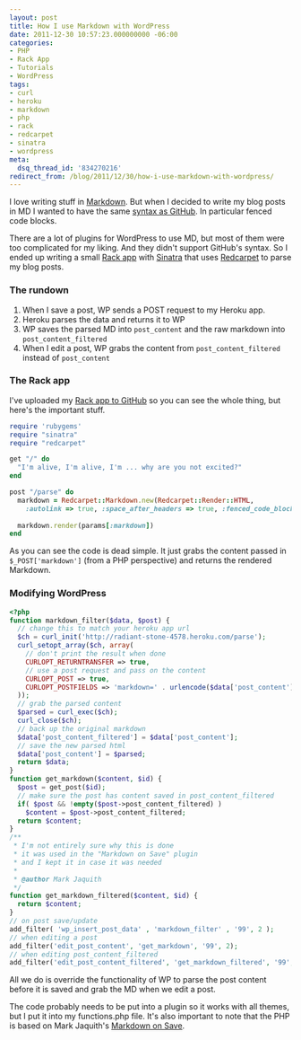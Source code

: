 ```yaml
---
layout: post
title: How I use Markdown with WordPress
date: 2011-12-30 10:57:23.000000000 -06:00
categories:
- PHP
- Rack App
- Tutorials
- WordPress
tags:
- curl
- heroku
- markdown
- php
- rack
- redcarpet
- sinatra
- wordpress
meta:
  dsq_thread_id: '834270216'
redirect_from: /blog/2011/12/30/how-i-use-markdown-with-wordpress/
---
```


I love writing stuff in [Markdown][markdown]. But when I decided to write my blog posts in
MD I wanted to have the same [syntax as GitHub][gfm]. In particular fenced code blocks.

There are a lot of plugins for WordPress to use MD, but most of them were too
complicated for my liking. And they didn't support GitHub's syntax. So I ended
up writing a small [Rack app][rack] with [Sinatra][sinatra] that uses
[Redcarpet][redcarpet] to parse my blog posts.

### The rundown

1. When I save a post, WP sends a POST request to my Heroku app.
2. Heroku parses the data and returns it to WP
3. WP saves the parsed MD into `post_content` and the raw markdown into
`post_content_filtered`
4. When I edit a post, WP grabs the content from `post_content_filtered` instead
of `post_content`

### The Rack app

I've uploaded my [Rack app to GitHub][markdown_rack] so you can see the whole thing, but here's
the important stuff.

```ruby
require 'rubygems'
require "sinatra"
require "redcarpet"

get "/" do
  "I'm alive, I'm alive, I'm ... why are you not excited?"
end

post "/parse" do
  markdown = Redcarpet::Markdown.new(Redcarpet::Render::HTML,
    :autolink => true, :space_after_headers => true, :fenced_code_blocks => true, :no_intra_emphasis => true)
    
  markdown.render(params[:markdown])
end
```

As you can see the code is dead simple. It just grabs the content passed in
`$_POST['markdown']` (from a PHP perspective) and returns the rendered Markdown.

### Modifying WordPress

```php
<?php
function markdown_filter($data, $post) {
  // change this to match your heroku app url
  $ch = curl_init('http://radiant-stone-4578.heroku.com/parse');
  curl_setopt_array($ch, array(
    // don't print the result when done
    CURLOPT_RETURNTRANSFER => true,
    // use a post request and pass on the content
    CURLOPT_POST => true,
    CURLOPT_POSTFIELDS => 'markdown=' . urlencode($data['post_content'])
  ));
  // grab the parsed content
  $parsed = curl_exec($ch);
  curl_close($ch);
  // back up the original markdown
  $data['post_content_filtered'] = $data['post_content'];
  // save the new parsed html
  $data['post_content'] = $parsed;
  return $data;
}
function get_markdown($content, $id) {
  $post = get_post($id);
  // make sure the post has content saved in post_content_filtered 
  if( $post && !empty($post->post_content_filtered) )
    $content = $post->post_content_filtered;
  return $content;
}
/**
 * I'm not entirely sure why this is done
 * it was used in the "Markdown on Save" plugin
 * and I kept it in case it was needed
 * 
 * @author Mark Jaquith
 */
function get_markdown_filtered($content, $id) {
  return $content;
}
// on post save/update
add_filter( 'wp_insert_post_data' , 'markdown_filter' , '99', 2 );
// when editing a post
add_filter('edit_post_content', 'get_markdown', '99', 2);
// when editing post_content_filtered
add_filter('edit_post_content_filtered', 'get_markdown_filtered', '99', 2);
```

All we do is override the functionality of WP to parse the post content before
it is saved and grab the MD when we edit a post.

The code probably needs to be put into a plugin so it works with all themes, but
I put it into my functions.php file. It's also important to note that the PHP is
based on Mark Jaquith's [Markdown on Save][markdown_on_save].

[markdown]: http://daringfireball.net/projects/markdown/
[gfm]: http://github.github.com/github-flavored-markdown/
[rack]: http://en.wikipedia.org/wiki/Rack_(web_server_interface)
[sinatra]: http://www.sinatrarb.com/
[redcarpet]: https://github.com/tanoku/redcarpet
[markdown_rack]: https://github.com/BaylorRae/Markdown-Parser
[markdown_on_save]: http://txfx.net/wordpress-plugins/markdown-on-save/
